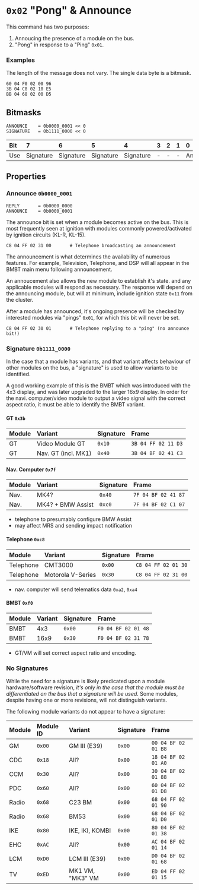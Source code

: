 # `0x02` "Pong" & Announce

This command has two purposes:

1. Annoucing the presence of a module on the bus.
2. "Pong" in response to a "Ping" `0x01`.

### Examples

The length of the message does not vary. The single data byte is a bitmask.

    60 04 F0 02 00 96
    3B 04 C8 02 10 E5
    BB 04 68 02 00 D5

## Bitmasks
    
    ANNOUNCE    = 0b0000_0001 << 0
    SIGNATURE   = 0b1111_0000 << 0

Bit|7|6|5|4|3|2|1|0
:---|:---|:---|:----|:----|:---|:---|:---|:---
Use|Signature|Signature|Signature|Signature|-|-|-|Announce

## Properties

### Announce `0b0000_0001`

    REPLY       = 0b0000_0000
    ANNOUNCE    = 0b0000_0001

The announce bit is set when a module becomes active on the bus. This is most frequently seen at ignition with modules commonly powered/activated by ignition circuits (KL-R, KL-15).

    C8 04 FF 02 31 00       # Telephone broadcasting an announcement

The announcement is what determines the availability of numerous features. For example, Television, Telephone, and DSP will all appear in the BMBT main menu following announcement.

An annoucement also allows the new module to establish it's state. and any applicable modules will respond as necessary. The response will depend on the announcing module, but will at minimum, include ignition state `0x11` from the cluster.

After a module has announced, it's ongoing presence will be checked by interested modules via "pings" `0x01`, for which this bit will never be set.

    C8 04 FF 02 30 01       # Telephone replying to a "ping" (no announce bit!)

### Signature `0b1111_0000`

In the case that a module has variants, and that variant affects behaviour of other modules on the bus, a "signature" is used to allow variants to be identified.

A good working example of this is the BMBT which was introduced with the 4x3 display, and was later upgraded to the larger 16x9 display. In order for the navi. computer/video module to output a video signal with the correct aspect ratio, it must be able to identify the BMBT variant.

#### GT `0x3b`

Module|Variant|Signature|Frame|
:---|:---|:---|:---|
GT|Video Module GT|`0x10`|`3B 04 FF 02 11 D3`
GT|Nav. GT (incl. MK1)|`0x40`|`3B 04 BF 02 41 C3`

#### Nav. Computer `0x7f`

Module|Variant|Signature|Frame|
:---|:---|:---|:---|
Nav.|MK4?|`0x40`|`7F 04 BF 02 41 87`
Nav.|MK4? + BMW Assist|`0xc0`|`7F 04 BF 02 C1 07`

- telephone to presumably configure BMW Assist
- may affect MRS and sending impact notification

#### Telephone `0xc8`

Module|Variant|Signature|Frame|
:---|:---|:---|:---|
Telephone|CMT3000|`0x00`|`C8 04 FF 02 01 30`
Telephone|Motorola V-Series|`0x30`|`C8 04 FF 02 31 00`

- nav. computer will send telematics data `0xa2`, `0xa4`

#### BMBT `0xf0`

Module|Variant|Signature|Frame|
:---|:---|:---|:---|
BMBT|4x3|`0x00`|`F0 04 BF 02 01 48`
BMBT|16x9|`0x30`|`F0 04 BF 02 31 78`

- GT/VM will set correct aspect ratio and encoding.

### No Signatures

While the need for a signature is likely predicated upon a module hardware/software revision, *it's only in the case that the module must be differentiated on the bus that a signature will be used*. Some modules, despite having one or more revisions, will not distinguish variants.

The following module variants do not appear to have a signature:

Module|Module ID|Variant|Signature|Frame|
:---|:---|:---|:---|:---|
GM|`0x00`|GM III (E39)|`0x00`|`00 04 BF 02 01 B8`
CDC|`0x18`|All?|`0x00`|`18 04 BF 02 01 A0`
CCM|`0x30`|All?|`0x00`|`30 04 BF 02 01 88`
PDC|`0x60`|All?|`0x00`|`60 04 BF 02 01 D8`
Radio|`0x68`|C23 BM|`0x00`|`68 04 FF 02 01 90`
Radio|`0x68`|BM53|`0x00`|`68 04 BF 02 01 D0`
IKE|`0x80`|IKE, IKI, KOMBI|`0x00`|`80 04 BF 02 01 38`
EHC|`0xAC`|All?|`0x00`|`AC 04 BF 02 01 14`
LCM|`0xD0`|LCM III (E39)|`0x00`|`D0 04 BF 02 01 68`
TV|`0xED`|MK1 VM, "MK3" VM|`0x00`|`ED 04 FF 02 01 15`
